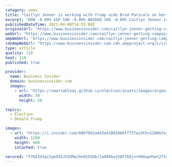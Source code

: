 ```yaml
---
category: news
title: "Caitlyn Jenner is working with Trump aide Brad Parscale on her potential California gubernatorial bid"
excerpt: "DOW -0.00% S&P 500 -0.00% NASDAQ 100 -0.00% Caitlyn Jenner is seeking political advice from former President Donald Trump's estranged aide, Brad Parscale, on her possible California gubernatorial bid. Parscale, who served as Trump's campaign manager before ..."
publishedDateTime: 2021-04-08T14:55:00Z
originalUrl: "https://www.businessinsider.com/caitlyn-jenner-getting-campaign-advice-from-trump-aide-brad-parscale-2021-4"
webUrl: "https://www.businessinsider.com/caitlyn-jenner-getting-campaign-advice-from-trump-aide-brad-parscale-2021-4"
ampWebUrl: "https://www.businessinsider.com/caitlyn-jenner-getting-campaign-advice-from-trump-aide-brad-parscale-2021-4?amp"
cdnAmpWebUrl: "https://www-businessinsider-com.cdn.ampproject.org/c/s/www.businessinsider.com/caitlyn-jenner-getting-campaign-advice-from-trump-aide-brad-parscale-2021-4?amp"
type: article
quality: 110
heat: 110
published: true

provider:
  name: Business Insider
  domain: businessinsider.com
  images:
    - url: "https://smartableai.github.io/election/assets/images/organizations/businessinsider.com-50x50.jpg"
      width: 50
      height: 50

topics:
  - Election
  - Donald Trump

images:
  - url: "https://i.insider.com/606f0d2a4d3e410018b6ff73?width=1200&format=jpeg"
    width: 1200
    height: 600
    isCached: true

secured: "F76IXd3qcSqe955JU3dMwJXe0IOIHb/1a904bwjhQFtE6jv+URAap4Vwt275sBeWutul9irhfExpobPs0L9sdShXOVVCfVSlB17XVqZzL8zCgGEs3/WV8AVIaj78UNNcBvXgNjg7/xmt8AFEDFaVJAabpcu7fD16rik28rBEY6oO3ycDH/cf7ynmmpyR3eABjTv3cSHu3kiRC6w4gy9dETstYw0vCWZqPruxZ0Xi+L4ynb02xWJ51eFyH1jNwgmk471bjgCYjiUaYmmyWWo3lhocKiU1ZoJdaGRymoeXToZwZBeh0twbdz9xRhNq3Gue81AslaUPwNTSrbGO8KadPUqE2dxLnbKnPGcMJXgqISA=;Jn65Cy5NLlaTNmQYaE3Qlg=="
---
```


